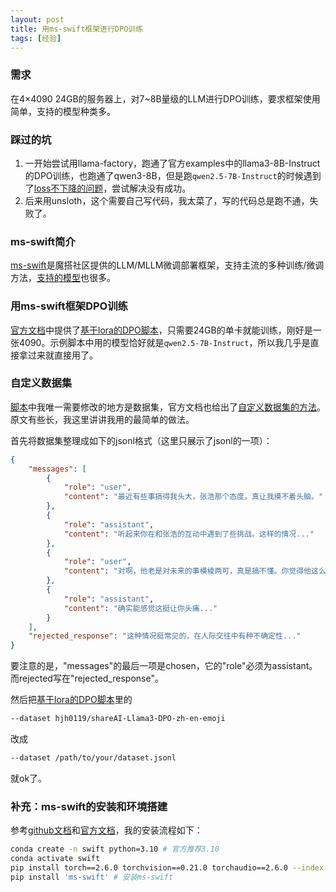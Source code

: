 ```yaml
---
layout: post
title: 用ms-swift框架进行DPO训练
tags: [经验]
---
```


### 需求

在4×4090 24GB的服务器上，对7~8B量级的LLM进行DPO训练，要求框架使用简单，支持的模型种类多。

### 踩过的坑

1. 一开始尝试用llama-factory，跑通了官方examples中的llama3-8B-Instruct的DPO训练，也跑通了qwen3-8B，但是跑`qwen2.5-7B-Instruct`的时候遇到了[loss不下降的问题](https://github.com/hiyouga/LLaMA-Factory/issues/8981)，尝试解决没有成功。
2. 后来用unsloth，这个需要自己写代码，我太菜了，写的代码总是跑不通，失败了。

### ms-swift简介

[ms-swift](https://github.com/modelscope/ms-swift/tree/main)是魔搭社区提供的LLM/MLLM微调部署框架，支持主流的多种训练/微调方法，[支持的模型](https://swift.readthedocs.io/zh-cn/latest/Instruction/%E6%94%AF%E6%8C%81%E7%9A%84%E6%A8%A1%E5%9E%8B%E5%92%8C%E6%95%B0%E6%8D%AE%E9%9B%86.html)也很多。

### 用ms-swift框架DPO训练

[官方文档](https://swift.readthedocs.io/zh-cn/latest/Instruction/%E4%BA%BA%E7%B1%BB%E5%AF%B9%E9%BD%90.html#dpo)中提供了[基于lora的DPO脚本](https://github.com/modelscope/ms-swift/blob/main/examples/train/rlhf/dpo/lora.sh)，只需要24GB的单卡就能训练，刚好是一张4090。示例脚本中用的模型恰好就是`qwen2.5-7B-Instruct`，所以我几乎是直接拿过来就直接用了。

### 自定义数据集

[脚本](https://github.com/modelscope/ms-swift/blob/main/examples/train/rlhf/dpo/lora.sh)中我唯一需要修改的地方是数据集，官方文档也给出了[自定义数据集的方法](https://swift.readthedocs.io/zh-cn/latest/Customization/%E8%87%AA%E5%AE%9A%E4%B9%89%E6%95%B0%E6%8D%AE%E9%9B%86.html)。原文有些长，我这里讲讲我用的最简单的做法。

首先将数据集整理成如下的jsonl格式（这里只展示了jsonl的一项）：

```json
{
    "messages": [
        {
            "role": "user",
            "content": "最近有些事搞得我头大，张浩那个态度，真让我摸不着头脑。"
        },
        {
            "role": "assistant",
            "content": "听起来你在和张浩的互动中遇到了些挑战。这样的情况..."
        },
        {
            "role": "user",
            "content": "对啊，他老是对未来的事模棱两可，真是搞不懂。你觉得他这么做是啥意思？"
        },
        {
            "role": "assistant",
            "content": "确实能感觉这挺让你头痛..."
        }
    ],
    "rejected_response": "这种情况挺常见的，在人际交往中有种不确定性..."
}
```

要注意的是，"messages"的最后一项是chosen，它的"role"必须为assistant。而rejected写在"rejected_response"。

然后把[基于lora的DPO脚本](https://github.com/modelscope/ms-swift/blob/main/examples/train/rlhf/dpo/lora.sh)里的

```bash
--dataset hjh0119/shareAI-Llama3-DPO-zh-en-emoji
```

改成

```bash
--dataset /path/to/your/dataset.jsonl
```

就ok了。

### 补充：ms-swift的安装和环境搭建

参考[github文档](https://github.com/modelscope/ms-swift/blob/main/README_CN.md#%EF%B8%8F-%E5%AE%89%E8%A3%85)和[官方文档](https://swift.readthedocs.io/zh-cn/latest/GetStarted/SWIFT%E5%AE%89%E8%A3%85.html)，我的安装流程如下：

```bash
conda create -n swift python=3.10 # 官方推荐3.10
conda activate swift
pip install torch==2.6.0 torchvision==0.21.0 torchaudio==2.6.0 --index-url https://download.pytorch.org/whl/cu124 # 官方推荐的2.7.1只有cu118和cu126，但我是cu124的，所以安装有cu124的2.6.0版本
pip install 'ms-swift' # 安装ms-swift
```

